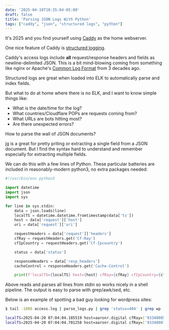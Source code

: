 ```yaml
---
date: '2025-04-19T10:35:04-05:00'
draft: false
title: 'Parsing JSON Logs With Python'
tags: ["caddy", "json", "structured logs", "python"]
---
```

It's 2025 and you find yourself using [Caddy](http://caddyserver.com) as the home webserver.

One nice feature of Caddy is [structured logging](https://caddyserver.com/docs/logging#structured-logs).  

Caddy's access logs include **all** request/response headers and fields as newline-delimited JSON.  This is a bit mind-blowing coming from something like nginx or Apache's [Common Log Format](https://en.wikipedia.org/wiki/Common_Log_Format) from 3 decades ago.

Structured logs are great when loaded into ELK to automatically parse and index fields.

But what to do at home where there is no ELK, and I want to know simple things like:
- What is the date/time for the log?
- What countries/Cloudflare POPs are requests coming from?
- What URLs are bots hitting most?
- Are there unexpected errors?

How to parse the wall of JSON documents?

[jq](https://jqlang.org) is a great for pretty priting or extracting a single field from a JSON document.  But I find the syntax hard to understand and remember especially for extracting multiple fields.

We can do this with a few lines of Python.  These particular batteries are included in reasonably-modern python3, no extra packages needed:

```python
#!/usr/bin/env python3

import datetime
import json
import sys

for line in sys.stdin:
    data = json.loads(line)
    localTS = datetime.datetime.fromtimestamp(data['ts'])
    host = data['request']['host']
    uri = data['request']['uri']

    requestHeaders = data['request']['headers']
    cfRay = requestHeaders.get('Cf-Ray')
    cfIpCountry = requestHeaders.get('Cf-Ipcountry')

    status = data['status']

    responseHeaders = data['resp_headers']
    cacheControl = responseHeaders.get('Cache-Control')

    print(f'localTS={localTS} host={host} cfRay={cfRay} cfIpCountry={cfIpCountry} status={status} cacheControl={cacheControl} uri={uri}')
```

Above reads and parses all lines from stdin so works nicely in a shell pipeline.  The output is easy to parse with grep/awk/sed, etc.

Below is an example of spotting a bad guy looking for wordpress sites:

```sh
$ tail -1000 access.log | parse_logs.py | grep 'status=404' | grep wp

localTS=2025-04-20 07:04:04.185519 host=aaronr.digital cfRay=['93348085ad18f826-MAN'] cfIpCountry=['IE'] status=404 cacheControl=['public, max-age=60'] uri=/wp_class_datalib.php
localTS=2025-04-20 07:04:04.701258 host=aaronr.digital cfRay=['933480878df7f826-MAN'] cfIpCountry=['IE'] status=404 cacheControl=['public, max-age=60'] uri=/wp_wrong_datlib.php
```